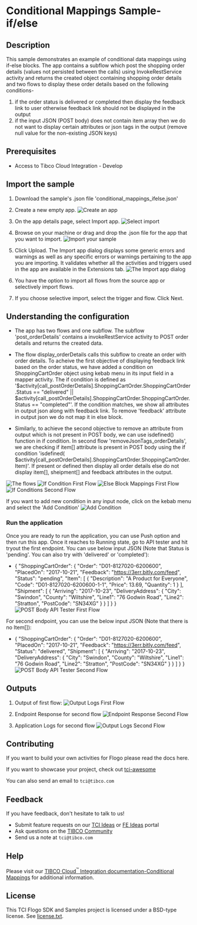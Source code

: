 # Conditional Mappings Sample- if/else

## Description

This sample demonstrates an example of conditional data mappings using if-else blocks. The app contains a subflow which post the shopping order details (values not persisted between the calls) using InvokeRestService activity and returns the created object containing shopping order details and two flows to display these order details based on the following conditions-
1. if the order status is delivered or completed then display the feedback link to user otherwise feedback link should not be displayed in the output
2. if the input JSON (POST body) does not contain item array then we do not want to display certain attributes or json tags in the output (remove null value for the non-existing JSON keys)

## Prerequisites

* Access to Tibco Cloud Integration - Develop

## Import the sample

1. Download the sample's .json file 'conditional_mappings_ifelse.json'

2. Create a new empty app.
![Create an app](../../import-screenshots/2.png)

3. On the app details page, select Import app.
![Select import](../../import-screenshots/3.png)

4. Browse on your machine or drag and drop the .json file for the app that you want to import.
![Import your sample](../../import-screenshots/ifelse/import_ifelse_app.png)

5. Click Upload. The Import app dialog displays some generic errors and warnings as well as any specific errors or warnings pertaining to the app you are importing. It validates whether all the activities and triggers used in the app are available in the Extensions tab.
![The Import app dialog](../../import-screenshots/ifelse/import_dialog_ifelse.png)

6. You have the option to import all flows from the source app or selectively import flows.

7. If you choose selective import, select the trigger and flow. Click Next.

## Understanding the configuration

* The app has two flows and one subflow. The subflow 'post_orderDetails' contains a invokeRestService activity to POST order details and returns the created data.
* The flow display_orderDetails calls this subflow to create an order with order details. To acheive the first objective of displaying feedback link based on the order status, we have added a condition on ShoppingCartOrder object using kebab menu in its input field in a mapper activity. The if condition is defined as '$activity[call_postOrderDetails].ShoppingCartOrder.ShoppingCartOrder.Status == "delivered" || $activity[call_postOrderDetails].ShoppingCartOrder.ShoppingCartOrder.Status == "completed"'.
If the condition matches, we show all attributes in output json along with feedback link. To remove 'feedback' attribute in output json we do not map it in else block.

* Similarly, to achieve the second objective to remove an attribute from output which is not present in POST body, we can use isdefined() function in if condition. In second flow 'removeJsonTags_orderDetails', we are checking if item[] attribute is present in POST body using the if condition 'isdefined( $activity[call_postOrderDetails].ShoppingCartOrder.ShoppingCartOrder.Item)'. If present or defined then display all order details else do not display item[], sheipment[] and feedback attributes in the output.

![The flows](../../import-screenshots/ifelse/app_flows.png)
![If Condition First Flow](../../import-screenshots/ifelse/flow1_ifCondition.png)
![Else Block Mappings First Flow](../../import-screenshots/ifelse/flow1_elseMappings.png)
![If Conditions Second Flow](../../import-screenshots/ifelse/flow2_ifCondition.png)

If you want to add new condition in any input node, click on the kebab menu and select the 'Add Condition'
![Add Condition](../../import-screenshots/ifelse/add_condition.png)

### Run the application

Once you are ready to run the application, you can use Push option and then run this app.
Once it reaches to Running state, go to API tester and hit tryout the first endpoint. You can use below input JSON (Note that Status is 'pending'. You can also try with 'delivered' or 'completed'):
* {
  "ShoppingCartOrder": {
    "Order": "D01-8127020-6200600",
    "PlacedOn": "2017-10-21",
    "Feedback": "https://3err.bitly.com/feed",
    "Status": "pending",
    "Item": [
      {
        "Description": "A Product for Everyone",
        "Code": "D01-8127020-6200600-1-1",
        "Price": 13.69,
        "Quantity": 1
      }
    ],
    "Shipment": [
      {
        "Arriving": "2017-10-23",
        "DeliveryAddress": {
          "City": "Swindon",
          "County": "Wiltshire",
          "Line1": "76 Godwin Road",
          "Line2": "Stratton",
          "PostCode": "SN34XG"
        }
      }
    ]
  }
}
![POST Body API Tester First Flow](../../import-screenshots/ifelse/POST_body_flow1.png)

For second endpoint, you can use the below input JSON (Note that there is no Item[]):
* {
  "ShoppingCartOrder": {
    "Order": "D01-8127020-6200600",
    "PlacedOn": "2017-10-21",
    "Feedback": "https://3err.bitly.com/feed",
    "Status": "delivered",
    "Shipment": [
      {
        "Arriving": "2017-10-23",
        "DeliveryAddress": {
          "City": "Swindon",
          "County": "Wiltshire",
          "Line1": "76 Godwin Road",
          "Line2": "Stratton",
          "PostCode": "SN34XG"
        }
      }
    ]
  }
}
![POST Body API Tester Second Flow](../../import-screenshots/ifelse/POST_body_flow2.png)

## Outputs

1. Output of first flow:
![Output Logs First Flow](../../import-screenshots/ifelse/output_flow1.png)

2. Endpoint Response for second flow
![Endpoint Response Second Flow](../../import-screenshots/ifelse/output_endpoint_flow2.png)

3. Application Logs for second flow
![Output Logs Second Flow](../../import-screenshots/ifelse/output_flow2.png)


## Contributing
If you want to build your own activities for Flogo please read the docs here.

If you want to showcase your project, check out [tci-awesome](https://github.com/TIBCOSoftware/tci-awesome)

You can also send an email to `tci@tibco.com`

## Feedback
If you have feedback, don't hesitate to talk to us!

* Submit feature requests on our [TCI Ideas](https://ideas.tibco.com/?project=TCI) or [FE Ideas](https://ideas.tibco.com/?project=FE) portal
* Ask questions on the [TIBCO Community](https://community.tibco.com/answers/product/344006)
* Send us a note at `tci@tibco.com`

## Help
Please visit our [TIBCO Cloud<sup>&trade;</sup> Integration documentation-Conditional Mappings](https://integration.cloud.tibco.com/docs/index.html#Subsystems/flogo/flogo-all/conditional-mapping.html) for additional information.

## License
This TCI Flogo SDK and Samples project is licensed under a BSD-type license. See [license.txt](license.txt).
